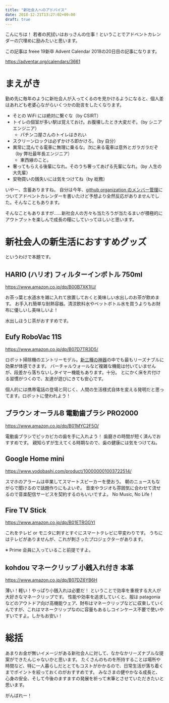 ```yaml
---
title: "新社会人へのアドバイス"
date: 2018-12-21T13:27:02+09:00
draft: true
---
```


こんにちは！
若者の尻拭いはおっさんの仕事！ということでアドベントカレンダーの穴埋めに励みたいと思います。

この記事は freee 19新卒 Advent Calendar 2018の20日目の記事になります。

https://adventar.org/calendars/3661

# まえがき

勤め先に毎年のように新社会人が入ってくるのを見かけるようになると、個人差はあれども老婆心ながらいくつかの助言をしたくなります。

* そとの WiFi には絶対に繋ぐな（by CSIRT）
* トイレの個室が多い駅は覚えておけ。お腹壊したとき大変だぞ。（by シニアエンジニア）
  * パチンコ屋さんのトイレはきれい
* スクリーンロックは必ずかけろ即かけろ。（by 自分）
* 異常に混んでる電車に無理に乗るな。次に来る電車は意外とガラガラだぞ（by 弊社最年長エンジニア）
  * 東西線のこと。
* 奢ってもらえる後輩になれ。そのうち奢ってあげる先輩になれ。（by 人生の大先輩）
* 安物買いの銭失いには気をつけてね（by 総務）

いやー、含蓄ありますね。
自分は今年、[github organization のメンバー管理](https://developers.freee.co.jp/entry/manage-members-of-github-organization)についてアドベントカレンダーを書いたけど予想より全然反応がありませんでした。そんなこともあります。

そんなこともありますが……新社会人の方々も当たろうが当たるまいが積極的にアウトプットを楽しんで成長の糧にしていってほしいと思います。

# 新社会人の新生活におすすめグッズ

というわけで本題です。

## HARIO (ハリオ) フィルターインボトル 750ml
https://www.amazon.co.jp/dp/B00B7XK1IU/

お茶っ葉と水道水を雑に入れて放置しておくと美味しい水出しのお茶が飲めます。
お手入れ簡単な耐熱容器。清涼飲料水やペットボトル水を買うよりもお財布に優しいし美味しいよ！

水出しほうじ茶がおすすめです。

## Eufy RoboVac 11S
https://www.amazon.co.jp/dp/B07D7TR3D5/

ロボット掃除機のエントリーモデル。[新三種の神器](https://limo.media/articles/-/4009)の中でも最もリーズナブルに効果が体感できます。
バーチャルウォールなど複雑な機能は付いていませんが、段差から落ちないしタイマー機能もあります。十分。
とにかく床を片付ける習慣がつくので、友達が遊びにきても安心です。

個人的には携帯電話の登場と同じく、人間の生活様式自体を変える発明だと思ってます。ロボットに使われよう！

## ブラウン オーラルB 電動歯ブラシ PRO2000
https://www.amazon.co.jp/dp/B01MYC2F5O/

電動歯ブラシでピッカピカの歯を手に入れよう！
歯磨きの時間が短く済んでおすすめです。
親知らずが生えてくる時期なので、歯の健康には気をつけてね。

## Google Home mini
https://www.yodobashi.com/product/100000001003722514/

スマホのアラームは卒業してスマートスピーカーを使おう。
朝のニュースもながらで聞けるので話題作りにもよいぞ。
音楽やラジオも雰囲気に合わせて流せるので音楽配信サービスを契約するのもいいですよ。 No Music, No Life！

## Fire TV Stick
https://www.amazon.co.jp/dp/B01ETRGGYI

これをテレビ or モニタに刺すとすぐにスマートテレビに早変わりです。
うちにはテレビがありませんが、これが刺さったプロジェクターがあります。

※ Prime 会員に入っていること前提ですよ。

## kohdou マネークリップ 小銭入れ付き 本革
https://www.amazon.co.jp/dp/B07DZ6YB6H

薄い！軽い！やっぱり小銭入れは必要だ！
ということで効率を重視する大人が大好きなマネークリップです。
性能や効率を追求していくと、服は patagonia などのアウトドア向け高機能ウェア、財布はマネークリップなどに収束していくんですが、これはマネークリップなのに容量もあるしコインケース不要で使いやすいですよ。しかもお安い！

# 総括

あまりお金が無いイメージがある新社会人に対して、なかなかリーズナブルな提案ができたんじゃないかと思います。
たくさんのものを所持することは場所や時間など、特に一人暮らしだととてもコストがかかるので、日常生活が落ち着くまでポイントを絞っておくのがおすすめです。
みなさまの健やかなる成長と、心身の安全、そして今後のますますの発展を祈って末筆とさせていただきたいと思います。

がんばれー！